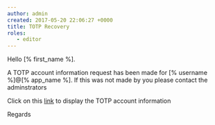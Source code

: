 ```yaml
---
author: admin
created: 2017-05-20 22:06:27 +0000
title: TOTP Recovery
roles:
   - editor
---
```

Hello [% first_name %].

A TOTP account information request has been made for
[% username %]@[% app_name %]. If this was not made by you please contact
the adminstrators

Click on this [link]([%link%]) to display the TOTP account information

Regards
